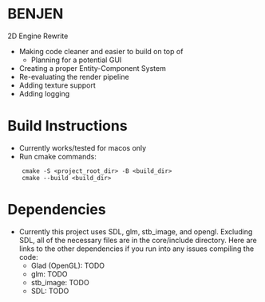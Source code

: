# BENJEN
2D Engine Rewrite
- Making code cleaner and easier to build on top of
    - Planning for a potential GUI
- Creating a proper Entity-Component System
- Re-evaluating the render pipeline
- Adding texture support
- Adding logging
# Build Instructions
- Currently works/tested for macos only
- Run cmake commands:
```
    cmake -S <project_root_dir> -B <build_dir>
    cmake --build <build_dir>
```
# Dependencies
- Currently this project uses SDL, glm, stb_image, and opengl. Excluding SDL, all of the necessary files are in the core/include directory. Here are links to the other dependencies if you run into any issues compiling the code:
    - Glad (OpenGL): TODO
    - glm: TODO
    - stb_image: TODO
    - SDL: TODO


